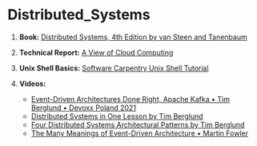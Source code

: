 # Distributed_Systems


1. **Book:** [Distributed Systems, 4th Edition by van Steen and Tanenbaum](https://www.distributed-systems.net/index.php/books/ds4/)

2. **Technical Report:** [A View of Cloud Computing](https://www2.eecs.berkeley.edu/Pubs/TechRpts/2009/EECS-2009-28.html)

3. **Unix Shell Basics:** [Software Carpentry Unix Shell Tutorial](https://swcarpentry.github.io/shell-novice/aio.html)

4. **Videos:**
   - [Event-Driven Architectures Done Right, Apache Kafka • Tim Berglund • Devoxx Poland 2021](https://www.youtube.com/watch?v=A_mstzRGfIE)
   - [Distributed Systems in One Lesson by Tim Berglund](https://www.youtube.com/watch?v=Y6Ev8GIlbxc)
   - [Four Distributed Systems Architectural Patterns by Tim Berglund](https://www.youtube.com/watch?v=BO761Fj6HH8)
   - [The Many Meanings of Event-Driven Architecture • Martin Fowler](https://www.youtube.com/watch?v=STKCRSUsyP0)
